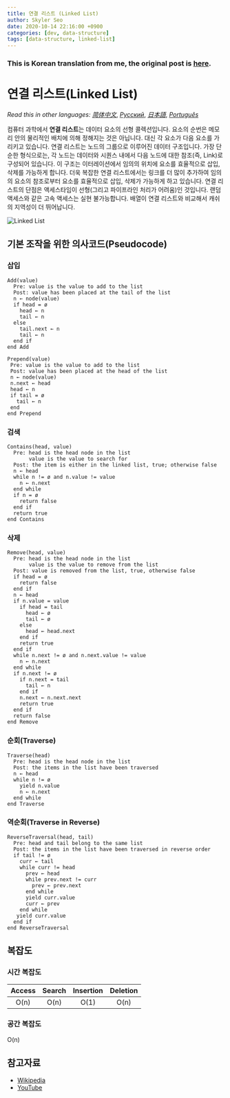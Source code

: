 ```yaml
---
title: 연결 리스트 (Linked List)
author: Skyler Seo
date: 2020-10-14 22:16:00 +0900
categories: [dev, data-structure]
tags: [data-structure, linked-list]
---
```


### This is Korean translation from me, the original post is [here](https://github.com/trekhleb/javascript-algorithms/tree/master/src/data-structures/linked-list).

# 연결 리스트(Linked List)

_Read this in other languages:_
[_简体中文_](README.zh-CN.md),
[_Русский_](README.ru-RU.md),
[_日本語_](README.ja-JP.md),
[_Português_](README.pt-BR.md)

컴퓨터 과학에서 **연결 리스트**는 데이터 요소의 선형 콜렉션입니다. 요소의 순번은 메모리 안의 물리적인 배치에 의해 정해지는 것은 아닙니다. 대신 각 요소가 다음 요소를 가리키고 있습니다. 연결 리스트는 노드의 그룹으로 이루어진 데이터 구조입니다. 가장 단순한 형식으로는, 각 노드는 데이터와 시퀀스 내에서 다음 노드에 대한 참조(즉, Link)로 구성되어 있습니다. 이 구조는 이터레이션에서 임의의 위치에 요소를 효율적으로 삽입, 삭제를 가능하게 합니다. 더욱 복잡한 연결 리스트에서는 링크를 더 많이 추가하여 임의의 요소의 참조로부터 요소를 효율적으로 삽입, 삭제가 가능하게 하고 있습니다. 연결 리스트의 단점은 액세스타임이 선형(그리고 파이프라인 처리가 어려움)인 것입니다. 랜덤 액세스와 같은 고속 액세스는 실현 불가능합니다. 배열이 연결 리스트와 비교해서 캐쉬의 지역성이 더 뛰어납니다.

![Linked List](https://upload.wikimedia.org/wikipedia/commons/6/6d/Singly-linked-list.svg)

## 기본 조작을 위한 의사코드(Pseudocode)

### 삽입

```text
Add(value)
  Pre: value is the value to add to the list
  Post: value has been placed at the tail of the list
  n ← node(value)
  if head = ø
    head ← n
    tail ← n
  else
    tail.next ← n
    tail ← n
  end if
end Add
```

```text
Prepend(value)
 Pre: value is the value to add to the list
 Post: value has been placed at the head of the list
 n ← node(value)
 n.next ← head
 head ← n
 if tail = ø
   tail ← n
 end
end Prepend
```

### 검색

```text
Contains(head, value)
  Pre: head is the head node in the list
       value is the value to search for
  Post: the item is either in the linked list, true; otherwise false
  n ← head
  while n != ø and n.value != value
    n ← n.next
  end while
  if n = ø
    return false
  end if
  return true
end Contains
```

### 삭제

```text
Remove(head, value)
  Pre: head is the head node in the list
       value is the value to remove from the list
  Post: value is removed from the list, true, otherwise false
  if head = ø
    return false
  end if
  n ← head
  if n.value = value
    if head = tail
      head ← ø
      tail ← ø
    else
      head ← head.next
    end if
    return true
  end if
  while n.next != ø and n.next.value != value
    n ← n.next
  end while
  if n.next != ø
    if n.next = tail
      tail ← n
    end if
    n.next ← n.next.next
    return true
  end if
  return false
end Remove
```

### 순회(Traverse)

```text
Traverse(head)
  Pre: head is the head node in the list
  Post: the items in the list have been traversed
  n ← head
  while n != ø
    yield n.value
    n ← n.next
  end while
end Traverse
```

### 역순회(Traverse in Reverse)

```text
ReverseTraversal(head, tail)
  Pre: head and tail belong to the same list
  Post: the items in the list have been traversed in reverse order
  if tail != ø
    curr ← tail
    while curr != head
      prev ← head
      while prev.next != curr
        prev ← prev.next
      end while
      yield curr.value
      curr ← prev
    end while
   yield curr.value
  end if
end ReverseTraversal
```

## 복잡도

### 시간 복잡도

| Access | Search | Insertion | Deletion |
| :----: | :----: | :-------: | :------: |
|  O(n)  |  O(n)  |   O(1)    |   O(n)   |

### 공간 복잡도

O(n)

## 참고자료

- [Wikipedia](https://en.wikipedia.org/wiki/Linked_list)
- [YouTube](https://www.youtube.com/watch?v=njTh_OwMljA&index=2&t=1s&list=PLLXdhg_r2hKA7DPDsunoDZ-Z769jWn4R8)
